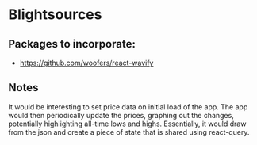 # Blightsources

## Packages to incorporate:
- https://github.com/woofers/react-wavify

## Notes

It would be interesting to set price data on initial load of the app. The app would then periodically update the prices, graphing out the changes, potentially highlighting all-time lows and highs. Essentially, it would draw from the json and create a piece of state that is shared using react-query.